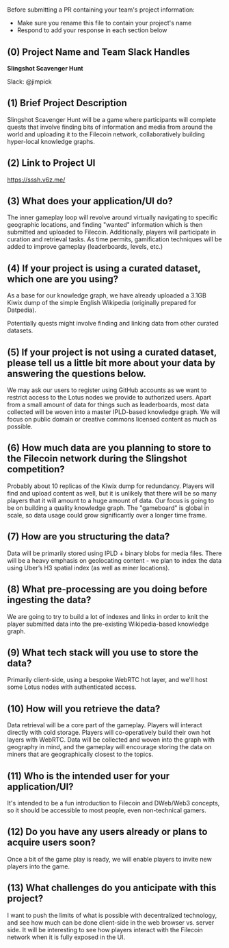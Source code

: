 # <Project Name>

Before submitting a PR containing your team's project information:
- Make sure you rename this file to contain your project's name
- Respond to add your response in each section below

## (0) Project Name and Team Slack Handles

**Slingshot Scavenger Hunt**

Slack: @jimpick

## (1) Brief Project Description

Slingshot Scavenger Hunt will be a game where participants will 
complete quests that involve finding bits of information and media
from around the world and uploading it to the Filecoin network,
collaboratively building hyper-local knowledge graphs.

## (2) Link to Project UI

https://sssh.v6z.me/

## (3) What does your application/UI do?

The inner gameplay loop will revolve around virtually navigating to specific
geographic locations, and finding "wanted" information which is then
submitted and uploaded to Filecoin. Additionally, players will
participate in curation and retrieval tasks. As time permits, gamification
techniques will be added to improve gameplay (leaderboards, levels, etc.)

## (4) If your project is using a curated dataset, which one are you using?

As a base for our knowledge graph, we have already uploaded a 3.1GB Kiwix
dump of the simple English Wikipedia (originally prepared for Datpedia).

Potentially quests might involve finding and linking data from other curated
datasets.

## (5) If your project is not using a curated dataset, please tell us a little bit more about your data by answering the questions below.

We may ask our users to register using GitHub accounts as we want to restrict
access to the Lotus nodes we provide to authorized users. Apart from a small
amount of data for things such as leaderboards, most data collected will be
woven into a master IPLD-based knowledge graph. We will focus on public domain
or creative commons licensed content as much as possible.

## (6) How much data are you planning to store to the Filecoin network during the Slingshot competition?

Probably about 10 replicas of the Kiwix dump for redundancy. Players will find and
upload content as well, but it is unlikely that there will be so many players that
it will amount to a huge amount of data. Our focus is going to be on building a
quality knowledge graph. The "gameboard" is global in scale, so data usage could grow
significantly over a longer time frame.

## (7) How are you structuring the data?

Data will be primarily stored using IPLD + binary blobs for media files. There
will be a heavy emphasis on geolocating content - we plan to index the data
using Uber’s H3 spatial index (as well as miner locations).

## (8) What pre-processing are you doing before ingesting the data?

We are going to try to build a lot of indexes and links in order to knit the
player submitted data into the pre-existing Wikipedia-based knowledge graph.

## (9)  What tech stack will you use to store the data?

Primarily client-side, using a bespoke WebRTC hot layer, and we'll host some
Lotus nodes with authenticated access.

## (10) How will you retrieve the data?

Data retrieval will be a core part of the gameplay. Players will interact
directly with cold storage. Players will co-operatively build their own
hot layers with WebRTC. Data will be collected and woven into the graph
with geography in mind, and the gameplay will encourage storing the data
on miners that are geographically closest to the topics.

## (11) Who is the intended user for your application/UI?

It's intended to be a fun introduction to Filecoin and DWeb/Web3 concepts,
so it should be accessible to most people, even non-technical gamers.

## (12) Do you have any users already or plans to acquire users soon?

Once a bit of the game play is ready, we will enable players to invite
new players into the game.

## (13) What challenges do you anticipate with this project?

I want to push the limits of what is possible with decentralized technology,
and see how much can be done client-side in the web browser vs. server side.
It will be interesting to see how players interact with the Filecoin network
when it is fully exposed in the UI.


